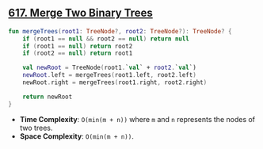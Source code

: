 ## [617. Merge Two Binary Trees](https://leetcode.com/problems/merge-two-binary-trees)

```kotlin
fun mergeTrees(root1: TreeNode?, root2: TreeNode?): TreeNode? {
    if (root1 == null && root2 == null) return null
    if (root1 == null) return root2
    if (root2 == null) return root1

    val newRoot = TreeNode(root1.`val` + root2.`val`)
    newRoot.left = mergeTrees(root1.left, root2.left)
    newRoot.right = mergeTrees(root1.right, root2.right)

    return newRoot
}
```

* **Time Complexity**: `O(min(m + n))` where `m` and `n` represents the nodes of two trees.
* **Space Complexity**: `O(min(m + n))`.
